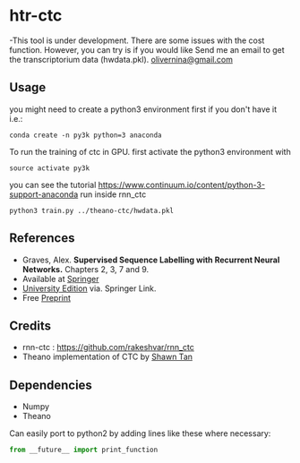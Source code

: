 # htr-ctc
-This tool is under development. There are some issues with the cost function. However, you can try is if you would like
Send me an email to get the transcriptorium data (hwdata.pkl). olivernina@gmail.com


## Usage

you might need to create a python3 environment first if you don't have it i.e.:

```conda create -n py3k python=3 anaconda```

To run the training of ctc in GPU. first activate the python3 environment with 

```source activate py3k```

you can see the tutorial https://www.continuum.io/content/python-3-support-anaconda
run inside rnn_ctc

```python3 train.py ../theano-ctc/hwdata.pkl```


## References
* Graves, Alex. **Supervised Sequence Labelling with Recurrent Neural Networks.** Chapters 2, 3, 7 and 9.
 * Available at [Springer](http://www.springer.com/engineering/computational+intelligence+and+complexity/book/978-3-642-24796-5)
 * [University Edition](http://link.springer.com/book/10.1007%2F978-3-642-24797-2) via. Springer Link.
 * Free [Preprint](http://www.cs.toronto.edu/~graves/preprint.pdf)

## Credits
* rnn-ctc : https://github.com/rakeshvar/rnn_ctc
* Theano implementation of CTC by [Shawn Tan](https://github.com/shawntan/theano-ctc/)

## Dependencies
* Numpy
* Theano

Can easily port to python2 by adding lines like these where necessary:
``` python
from __future__ import print_function
```
